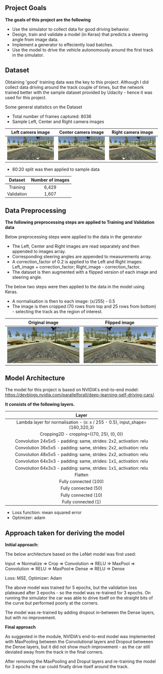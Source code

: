 ## **Project Goals** 

**The goals of this project are the following**
* Use the simulator to collect data for good driving behavior.
* Design, train and validate a model (in Keras) that predicts a steering angle from image data.
* Implement a generator to effeciently load batches.
* Use the model to drive the vehicle autonomously around the first track in the simulator.

## Dataset
Obtaining 'good' training data was the key to this project. Although I did collect data driving around the track couple of times, but the network trained better with the sample dataset provided by Udacity - hence it was used for this project.

Some general statistics on the Dataset
* Total number of frames captured: 8036
* Sample Left, Center and Right camera images

|Left camera image   |Center camera image   |Right camera image   |
|:------------------:|:--------------------:|:-------------------:|
|![Left camera image](examples/left.jpg)  |![Center camera image](examples/center.jpg)  |![Right camera image](examples/right.jpg) |             |


* 80:20 split was then applied to sample data

|Dataset   |Number of images   |
|:--------:|:-----------------:|
|Training  |6,429              |
|Validation|1,607              |


## Data Preprocessing

**The following preprocessing steps are applied to Training and Validation data**

Below preprocessing steps were applied to the data in the generator
* The Left, Center and Right images are read separately and then appended to images array.
* Corresponding steering angles are appended to measurements array.
* A correction_factor of 0.2 is applied to the Left and Right images: Left_image + correction_factor; Right_image - correction_factor.
* The dataset is then augmented with a flipped version of each image and steering angle.

The below two steps were then applied to the data in the model using Keras.
* A normalisation is then to each image: (x/255) - 0.5
* The image is then cropped (70 rows from top and 25 rows from bottom) - selecting the track as the region of interest.

|Original image   |Flipped image   |
|:---------------:|:--------------:|
|![Original image](examples/original.jpg)  |![Flipped image](examples/flipped.jpg)  |


## Model Architecture

The model for this project is based on NVIDIA's end-to-end model: https://devblogs.nvidia.com/parallelforall/deep-learning-self-driving-cars/.

**It consists of the following layers.**

| **Layer**         		|
|:---------------------:|
| Lambda layer for normalisation - (x: x / 255 - 0.5), input_shape=(160,320,3) |
| Cropping2D -  cropping=((70, 25), (0, 0)) | 
| Convolution 24x5x5 - padding: same, strides: 2x2, activation: relu | 
| Convolution 36x5x5 - padding: same, strides: 2x2, activation: relu | 
| Convolution 48x5x5 - padding: same, strides: 2x2, activation: relu | 
| Convolution 64x3x3 - padding: same, strides: 1x1, activation: relu | 
| Convolution 64x3x3 - padding: same, strides: 1x1, activation: relu | 
| Flatten 				|
| Fully connected (100)	|
| Fully connected (50)	|
| Fully connected (10)	|
| Fully connected (1)	|

* Loss function: mean squared error
* Optimizer: adam

## Approach taken for deriving the model

**Initial approach:**

The below architecture based on the LeNet model was first used:

Input => Normalize => Crop => Convolution => RELU => MaxPool => Convolution => RELU => MaxPool=> Dense => RELU => Dense

Loss: MSE, Optimizer: Adam

The above model was trained for 5 epochs, but the validation loss plateaued after 3 epochs - so the model was re-trained for 3 epochs. On running the simulator the car was able to drive itself on the straight bits of the curve but performed poorly at the corners. 

The model was re-trained by adding dropout in-between the Dense layers, but with no improvement.

**Final approach**

As suggested in the module, NVIDIA's end-to-end model was implemented with MaxPooling between the Convolutional layers and Dropout betweeen the Dense layers, but it did not show much improvement - as the car still deviated away from the track in the final corners.

After removing the MaxPooling and Droput layers and re-training the model for 3 epochs the car could finally drive itself around the track.
